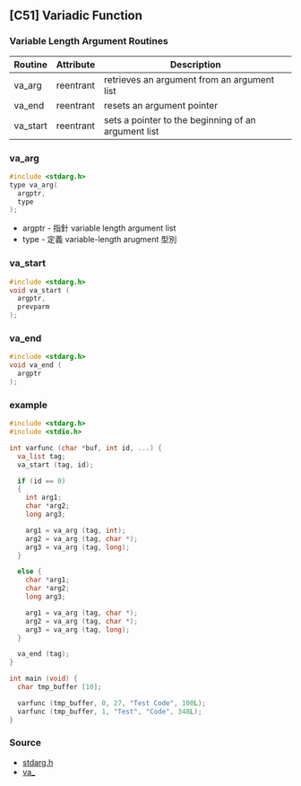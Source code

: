 ## [C51] Variadic Function

### Variable Length Argument Routines
| Routine | Attribute | Description |
| ---- | ---- | ---- |
| va_arg | reentrant | retrieves an argument from an argument list |
| va_end | reentrant | resets an argument pointer |
| va_start | reentrant | sets a pointer to the beginning of an argument list |

### va_arg
```c
#include <stdarg.h>
type va_arg(
  argptr,
  type
);
```
* argptr - 指針 variable length argument list
* type - 定義 variable-length arugment 型別

### va_start

```c
#include <stdarg.h>
void va_start (
  argptr,
  prevparm
);
```

### va_end
```c
#include <stdarg.h>
void va_end (
  argptr
);
```

### example

```c
#include <stdarg.h>
#include <stdio.h>

int varfunc (char *buf, int id, ...) {
  va_list tag;
  va_start (tag, id);

  if (id == 0)
  {
    int arg1;
    char *arg2;
    long arg3;

    arg1 = va_arg (tag, int);
    arg2 = va_arg (tag, char *);
    arg3 = va_arg (tag, long);
  }

  else {
    char *arg1;
    char *arg2;
    long arg3;

    arg1 = va_arg (tag, char *);
    arg2 = va_arg (tag, char *);
    arg3 = va_arg (tag, long);
  }

  va_end (tag);
}

int main (void) {
  char tmp_buffer [10];

  varfunc (tmp_buffer, 0, 27, "Test Code", 100L);
  varfunc (tmp_buffer, 1, "Test", "Code", 348L);
}

```

### Source
* [stdarg.h](https://www.keil.com/support/man/docs/c51/c51_stdarg_h.htm)
* [va_](https://www.keil.com/support/man/docs/c51/c51_lib_vararg.htm)